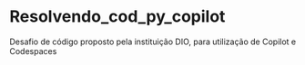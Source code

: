 # Resolvendo_cod_py_copilot
Desafio de código proposto pela instituição DIO, para utilização de Copilot e Codespaces
